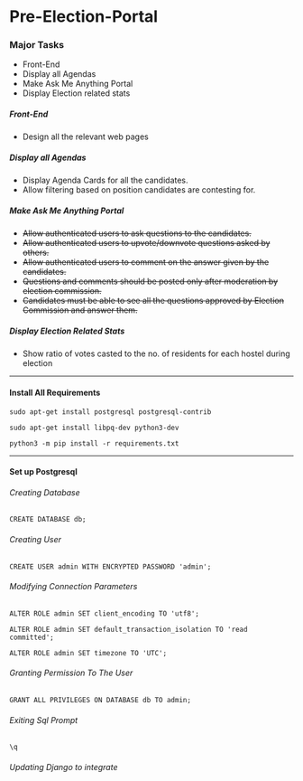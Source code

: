 # Pre-Election-Portal

### Major Tasks
* Front-End
* Display all Agendas
* Make Ask Me Anything Portal
* Display Election related stats

##### Front-End
* Design all the relevant web pages

##### Display all Agendas
* Display Agenda Cards for all the candidates.
* Allow filtering based on position candidates are contesting for.

##### Make Ask Me Anything Portal
* ~~Allow authenticated users to ask questions to the candidates.~~
* ~~Allow authenticated users to upvote/downvote questions asked by others.~~
* ~~Allow authenticated users to comment on the answer given by the candidates.~~
* ~~Questions and comments should be posted only after moderation by election commission.~~
* ~~Candidates must be able to see all the questions approved by Election Commission and answer them.~~

##### Display Election Related Stats
* Show ratio of votes casted to the no. of residents for each hostel during election
___

#### Install All Requirements

`sudo apt-get install postgresql postgresql-contrib`

`sudo apt-get install libpq-dev python3-dev`

`python3 -m pip install -r requirements.txt`
___

#### Set up Postgresql

###### Creating Database
`CREATE DATABASE db;`

###### Creating User
`CREATE USER admin WITH ENCRYPTED PASSWORD 'admin';`

###### Modifying Connection Parameters
`ALTER ROLE admin SET client_encoding TO 'utf8';`

`ALTER ROLE admin SET default_transaction_isolation TO 'read committed';`

`ALTER ROLE admin SET timezone TO 'UTC';`

###### Granting Permission To The User
`GRANT ALL PRIVILEGES ON DATABASE db TO admin;`


###### Exiting Sql Prompt
`\q`


###### Updating Django to integrate
